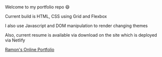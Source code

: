 Welcome to my portfolio repo 😄

Current build is HTML, CSS using Grid and Flexbox   

I also use Javascript and DOM manipulation to render changing themes    

Also, current resume is available via download on the site which is deployed via Netlify    

[Ramon's Online Portfolio](https://ramonle.netlify.app/)   

